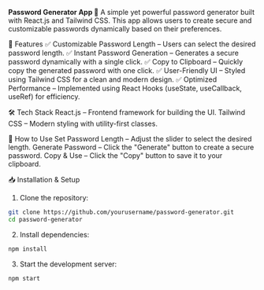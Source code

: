 **Password Generator App 🔐**
A simple yet powerful password generator built with React.js and Tailwind CSS. This app allows users to create secure and customizable passwords dynamically based on their preferences.

🚀 Features
✅ Customizable Password Length – Users can select the desired password length.
✅ Instant Password Generation – Generates a secure password dynamically with a single click.
✅ Copy to Clipboard – Quickly copy the generated password with one click.
✅ User-Friendly UI – Styled using Tailwind CSS for a clean and modern design.
✅ Optimized Performance – Implemented using React Hooks (useState, useCallback, useRef) for efficiency.

🛠️ Tech Stack
React.js – Frontend framework for building the UI.
Tailwind CSS – Modern styling with utility-first classes.

🎯 How to Use
Set Password Length – Adjust the slider to select the desired length.
Generate Password – Click the "Generate" button to create a secure password.
Copy & Use – Click the "Copy" button to save it to your clipboard.

📥 Installation & Setup
1. Clone the repository:
```sh
git clone https://github.com/yourusername/password-generator.git
cd password-generator
```
2. Install dependencies:
```sh
npm install
```
3. Start the development server:
```sh
npm start
```
  

